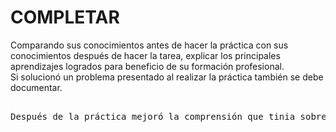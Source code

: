 # COMPLETAR  
Comparando sus conocimientos antes de hacer la práctica con sus conocimientos después de hacer la tarea, explicar los principales aprendizajes logrados para beneficio de su formación profesional.  
Si solucionó un problema presentado al realizar la práctica también se debe documentar.
<pre> 
Después de la práctica mejoró la comprensión que tinia sobre la gestión de recursos en contenedores Docker, especialmente en cuanto a la asignación y limitación de memoria RAM y memoria swap. Antes de la práctica, tenía una noción básica de cómo funcionan los contenedores, pero desconocía cómo aplicar límites específicos de memoria, lo que puede resultar en una herramienta fundamental para evitar que los contenedores consuman más recursos de los necesarios, optimizando el rendimiento del sistema. Además, aprendí que los parámetros permiten controlar de forma precisa la cantidad de memoria RAM y swap que un contenedor puede utilizar, y también que es crucial definir ambos en conjunto para evitar errores en Docker.
  
</pre>

